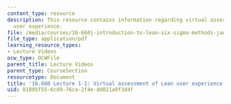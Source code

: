 ```yaml
---
content_type: resource
description: This resource contains information regarding virtual assessment of lean
  user experience.
file: /media/courses/16-660j-introduction-to-lean-six-sigma-methods-january-iap-2012/81895f556cd976ca2f4edd021a9f3d4f_MIT16_660JIAP12_VALUEAsses.pdf
file_type: application/pdf
learning_resource_types:
- Lecture Videos
ocw_type: OCWFile
parent_title: Lecture Videos
parent_type: CourseSection
resourcetype: Document
title: '16.660 Lecture 1-1: Virtual assessment of Lean user experience'
uid: 81895f55-6cd9-76ca-2f4e-dd021a9f3d4f
---
```


